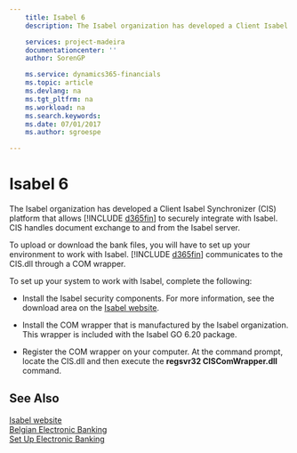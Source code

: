 ```yaml
---
    title: Isabel 6
    description: The Isabel organization has developed a Client Isabel Synchronizer (CIS) platform that allows [!INCLUDE[d365fin](../../includes/d365fin_md.md)] to securely integrate with Isabel. CIS handles document exchange to and from the Isabel server.

    services: project-madeira 
    documentationcenter: ''
    author: SorenGP

    ms.service: dynamics365-financials
    ms.topic: article
    ms.devlang: na
    ms.tgt_pltfrm: na
    ms.workload: na
    ms.search.keywords:
    ms.date: 07/01/2017
    ms.author: sgroespe

---
```

# Isabel 6
The Isabel organization has developed a Client Isabel Synchronizer (CIS) platform that allows [!INCLUDE [d365fin](../../includes/d365fin_md.md)] to securely integrate with Isabel. CIS handles document exchange to and from the Isabel server.  

To upload or download the bank files, you will have to set up your environment to work with Isabel. [!INCLUDE [d365fin](../../includes/d365fin_md.md)] communicates to the CIS.dll through a COM wrapper.  

To set up your system to work with Isabel, complete the following:  

- Install the Isabel security components. For more information, see the download area on the [Isabel website](http://go.microsoft.com/fwlink/?LinkId=210323).  

- Install the COM wrapper that is manufactured by the Isabel organization. This wrapper is included with the Isabel GO 6.20 package.  

- Register the COM wrapper on your computer. At the command prompt, locate the CIS.dll and then execute the **regsvr32 CISComWrapper.dll** command.  

## See Also  
 [Isabel website](http://go.microsoft.com/fwlink/?LinkId=210323)   
 [Belgian Electronic Banking](belgian-electronic-banking.md)   
 [Set Up Electronic Banking](how-to-set-up-electronic-banking.md)
